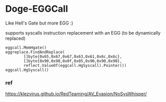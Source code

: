 # Doge-EGGCall
Like Hell's Gate but more EGG :)

supports syscalls instruction replacement with an EGG (to be dynamically replaced)

```
eggcall.MemHgate()
eggreplace.FindAndReplace(
		[]byte{0x65,0x67,0x67,0x63,0x61,0x6c,0x6c},
		[]byte{0x90,0x90,0x0f,0x05,0x90,0x90,0x90},
		reflect.ValueOf(eggcall.HgSyscall).Pointer())
eggcall.HgSyscall()

```


### ref
https://klezvirus.github.io/RedTeaming/AV_Evasion/NoSysWhisper/
